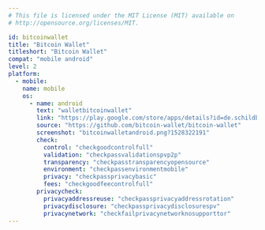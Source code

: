 ```yaml
---
# This file is licensed under the MIT License (MIT) available on
# http://opensource.org/licenses/MIT.

id: bitcoinwallet
title: "Bitcoin Wallet"
titleshort: "Bitcoin Wallet"
compat: "mobile android"
level: 2
platform:
  - mobile:
    name: mobile
    os:
      - name: android
        text: "walletbitcoinwallet"
        link: "https://play.google.com/store/apps/details?id=de.schildbach.wallet"
        source: "https://github.com/bitcoin-wallet/bitcoin-wallet"
        screenshot: "bitcoinwalletandroid.png?1528322191"
        check:
          control: "checkgoodcontrolfull"
          validation: "checkpassvalidationspvp2p"
          transparency: "checkpasstransparencyopensource"
          environment: "checkpassenvironmentmobile"
          privacy: "checkpassprivacybasic"
          fees: "checkgoodfeecontrolfull"
        privacycheck:
          privacyaddressreuse: "checkpassprivacyaddressrotation"
          privacydisclosure: "checkpassprivacydisclosurespv"
          privacynetwork: "checkfailprivacynetworknosupporttor"
---
```


